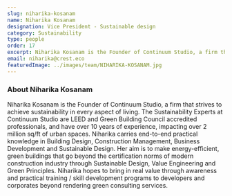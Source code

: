 ```yaml
---
slug: niharika-kosanam
name: Niharika Kosanam
designation: Vice President - Sustainable design
category: Sustainability
type: people
order: 17
excerpt: Niharika Kosanam is the Founder of Continuum Studio, a firm that strives to achieve sustainability in every aspect of living.
email: niharika@crest.eco
featuredImage: ../images/team/NIHARIKA-KOSANAM.jpg
---
```


### About Niharika Kosanam

Niharika Kosanam is the Founder of Continuum Studio, a firm that strives to achieve sustainability in every aspect of
living. The Sustainability Experts at Continuum Studio are LEED and Green Building Council accredited professionals,
and have over 10 years of experience, impacting over 2 million sq/ft of urban spaces. Niharika carries end-to-end
practical knowledge in Building Design, Construction Management, Business Development and Sustainable Design.
Her aim is to make energy-efficient, green buildings that go beyond the certification norms of modern construction
industry through Sustainable Design, Value Engineering and Green Principles. Niharika hopes to bring in real value
through awareness and practical training / skill development programs to developers and corporates beyond rendering
green consulting services.
